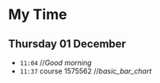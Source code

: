 # My Time

## Thursday 01 December

- `11:04` //_Good morning_
- `11:37` course 1575562 //_basic_bar_chart_
